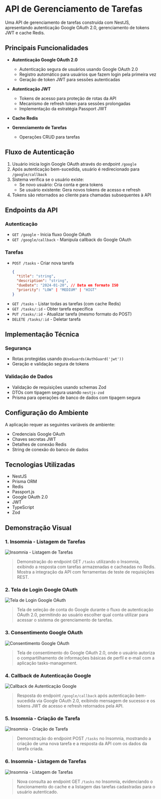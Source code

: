 # API de Gerenciamento de Tarefas

Uma API de gerenciamento de tarefas construída com NestJS, apresentando autenticação Google OAuth 2.0, gerenciamento de tokens JWT e cache Redis.

## Principais Funcionalidades

- **Autenticação Google OAuth 2.0**
  - Autenticação segura de usuários usando Google OAuth 2.0
  - Registro automático para usuários que fazem login pela primeira vez
  - Geração de token JWT para sessões autenticadas

- **Autenticação JWT**
  - Tokens de acesso para proteção de rotas da API
  - Mecanismo de refresh token para sessões prolongadas
  - Implementação da estratégia Passport JWT

- **Cache Redis**


- **Gerenciamento de Tarefas**
  - Operações CRUD para tarefas

## Fluxo de Autenticação

1. Usuário inicia login Google OAuth através do endpoint `/google`
2. Após autenticação bem-sucedida, usuário é redirecionado para `/google/callback`
3. Sistema verifica se o usuário existe:
   - Se novo usuário: Cria conta e gera tokens
   - Se usuário existente: Gera novos tokens de acesso e refresh
4. Tokens são retornados ao cliente para chamadas subsequentes à API

## Endpoints da API

### Autenticação
- `GET /google` - Inicia fluxo Google OAuth
- `GET /google/callback` - Manipula callback do Google OAuth

### Tarefas
- `POST /tasks` - Criar nova tarefa
  ```json
  {
    "title": "string",
    "description": "string",
    "dueDate": "2024-01-20", // Data em formato ISO
    "priority": "LOW" | "MEDIUM" | "HIGT"
  }
  ```
- `GET /tasks` - Listar todas as tarefas (com cache Redis)
- `GET /tasks/:id` - Obter tarefa específica
- `PUT /tasks/:id` - Atualizar tarefa (mesmo formato do POST)
- `DELETE /tasks/:id` - Deletar tarefa

## Implementação Técnica

### Segurança
- Rotas protegidas usando `@UseGuards(AuthGuard('jwt'))`
- Geração e validação segura de tokens

### Validação de Dados
- Validação de requisições usando schemas Zod
- DTOs com tipagem segura usando `nestjs-zod`
- Prisma para operações de banco de dados com tipagem segura

## Configuração do Ambiente

A aplicação requer as seguintes variáveis de ambiente:
- Credenciais Google OAuth
- Chaves secretas JWT
- Detalhes de conexão Redis
- String de conexão do banco de dados

## Tecnologias Utilizadas

- NestJS
- Prisma ORM
- Redis
- Passport.js
- Google OAuth 2.0
- JWT
- TypeScript
- Zod

## Demonstração Visual

### 1. Insomnia - Listagem de Tarefas
![Insomnia - Listagem de Tarefas](docs/screenshots/insomnia-get-tasks.png)
> Demonstração do endpoint GET `/tasks` utilizando o Insomnia, exibindo a resposta com tarefas armazenadas e cacheadas no Redis. Mostra a integração da API com ferramentas de teste de requisições REST.

### 2. Tela de Login Google OAuth
![Tela de Login Google OAuth](docs/screenshots/google-oauth-select-account.png)
> Tela de seleção de conta do Google durante o fluxo de autenticação OAuth 2.0, permitindo ao usuário escolher qual conta utilizar para acessar o sistema de gerenciamento de tarefas.

### 3. Consentimento Google OAuth
![Consentimento Google OAuth](docs/screenshots/google-oauth-consent.png)
> Tela de consentimento do Google OAuth 2.0, onde o usuário autoriza o compartilhamento de informações básicas de perfil e e-mail com a aplicação tasks-management.

### 4. Callback de Autenticação Google
![Callback de Autenticação Google](docs/screenshots/google-oauth-callback.png)
> Resposta do endpoint `/google/callback` após autenticação bem-sucedida via Google OAuth 2.0, exibindo mensagem de sucesso e os tokens JWT de acesso e refresh retornados pela API.

### 5. Insomnia - Criação de Tarefa
![Insomnia - Criação de Tarefa](docs/screenshots/insomnia-post-task.png)
> Demonstração do endpoint POST `/tasks` no Insomnia, mostrando a criação de uma nova tarefa e a resposta da API com os dados da tarefa criada.

### 6. Insomnia - Listagem de Tarefas
![Insomnia - Listagem de Tarefas](docs/screenshots/insomnia-get-tasks.png)
> Nova consulta ao endpoint GET `/tasks` no Insomnia, evidenciando o funcionamento do cache e a listagem das tarefas cadastradas para o usuário autenticado.
